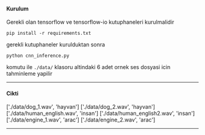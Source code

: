#### Kurulum
Gerekli olan tensorflow ve tensorflow-io kutuphaneleri kurulmalidir
```
pip install -r requirements.txt
```
gerekli kutuphaneler kurulduktan sonra
```
python cnn_inference.py
```
komutu ile `./data/` klasoru altindaki 6 adet ornek ses dosyasi icin tahminleme yapilir
___
#### Cikti
['./data/dog_1.wav', 'hayvan']
['./data/dog_2.wav', 'hayvan']
['./data/human_english.wav', 'insan']
['./data/human_english2.wav', 'insan']
['./data/engine_1.wav', 'arac']
['./data/engine_2.wav', 'arac']

___

